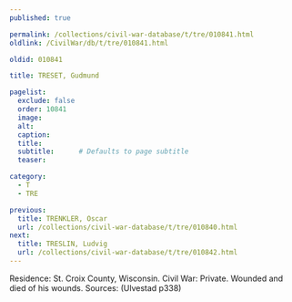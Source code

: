 ```yaml
---
published: true

permalink: /collections/civil-war-database/t/tre/010841.html
oldlink: /CivilWar/db/t/tre/010841.html

oldid: 010841

title: TRESET, Gudmund

pagelist:
  exclude: false
  order: 10841
  image: 
  alt:
  caption:
  title:
  subtitle:      # Defaults to page subtitle
  teaser:

category: 
  - T 
  - TRE

previous:
  title: TRENKLER, Oscar
  url: /collections/civil-war-database/t/tre/010840.html  
next:
  title: TRESLIN, Ludvig
  url: /collections/civil-war-database/t/tre/010842.html   
---
```

Residence: St. Croix County, Wisconsin. Civil War: Private. Wounded and died of his wounds. Sources: (Ulvestad p338)